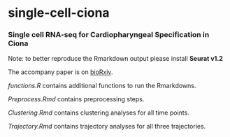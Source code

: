 # single-cell-ciona
### Single cell RNA-seq for Cardiopharyngeal Specification in Ciona

Note: to better reproduce the Rmarkdown output please install **Seurat v1.2**

The accompany paper is on [bioRxiv](https://www.biorxiv.org/content/early/2017/06/16/150235).

*functions.R* contains additional functions to run the Rmarkdowns.

*Preprocess.Rmd* contains preprocessing steps.

*Clustering.Rmd* contains clustering analyses for all time points.

*Trajectory.Rmd* contains trajectory analyses for all three trajectories.
